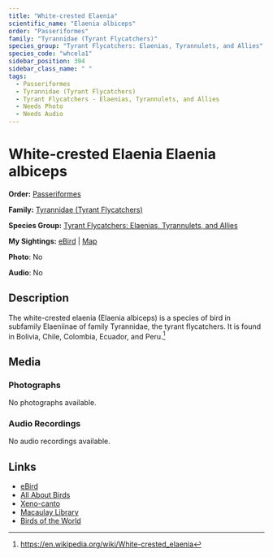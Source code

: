 ```yaml
---
title: "White-crested Elaenia"
scientific_name: "Elaenia albiceps"
order: "Passeriformes"
family: "Tyrannidae (Tyrant Flycatchers)"
species_group: "Tyrant Flycatchers: Elaenias, Tyrannulets, and Allies"
species_code: "whcela1"
sidebar_position: 394
sidebar_class_name: " "
tags: 
  - Passeriformes
  - Tyrannidae (Tyrant Flycatchers)
  - Tyrant Flycatchers - Elaenias, Tyrannulets, and Allies
  - Needs Photo
  - Needs Audio
---
```


# White-crested Elaenia <span className='sci_name'>Elaenia albiceps</span>

**Order:** [Passeriformes](/tags/passeriformes)

**Family:** [Tyrannidae (Tyrant Flycatchers)](/tags/tyrannidae-tyrant-flycatchers)

**Species Group:** [Tyrant Flycatchers: Elaenias, Tyrannulets, and Allies](/tags/tyrant-flycatchers-elaenias-tyrannulets-and-allies)

**My Sightings:** [eBird](https://ebird.org/lifelist?r=world&time=life&spp=whcela1) | [Map](/map?species_code=whcela1)

**Photo**: No 

**Audio**: No

## Description
The white-crested elaenia (Elaenia albiceps) is a species of bird in subfamily Elaeniinae of family Tyrannidae, the tyrant flycatchers. It is found in Bolivia, Chile, Colombia, Ecuador, and Peru.[^1]

[^1]: https://en.wikipedia.org/wiki/White-crested_elaenia

## Media
### Photographs
No photographs available.

### Audio Recordings
No audio recordings available.

## Links
* [eBird](https://ebird.org/species/whcela1) 
* [All About Birds](https://www.allaboutbirds.org/guide/whcela1) 
* [Xeno-canto](https://www.xeno-canto.org/species/elaenia-albiceps) 
* [Macaulay Library](https://search.macaulaylibrary.org/catalog?taxonCode=whcela1&sort=rating_rank_desc)
* [Birds of the World](https://birdsoftheworld.org/bow/species/whcela1)

